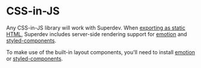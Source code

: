 
# CSS-in-JS

Any CSS-in-JS library will work with Superdev.
When [exporting as static HTML](/exporting), Superdev includes server-side rendering support for [emotion][] and [styled-components][].

To make use of the built-in layout components, you'll need to install [emotion][] or [styled-components][].

[emotion]: https://github.com/emotion-js/emotion
[styled-components]: https://github.com/styled-components/styled-components
